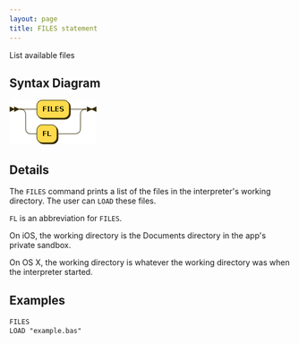 ```yaml
---
layout: page
title: FILES statement
---
```


List available files


## Syntax Diagram

![Syntax diagram](/diagram/FILES-statement.png)


## Details

The `FILES` command prints a list of the files in the interpreter's working directory. The user can `LOAD` these files.

`FL` is an abbreviation for `FILES`.

On iOS, the working directory is the Documents directory in the app's private sandbox.

On OS X, the working directory is whatever the working directory was when the interpreter started.


## Examples

    FILES
    LOAD "example.bas"
